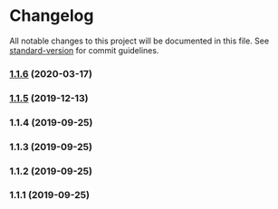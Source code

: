 # Changelog

All notable changes to this project will be documented in this file. See [standard-version](https://github.com/conventional-changelog/standard-version) for commit guidelines.

### [1.1.6](https://github.com/xrr2016/json-editor/compare/v1.1.5...v1.1.6) (2020-03-17)



### [1.1.5](https://github.com/xrr2016/json-editor/compare/v1.1.4...v1.1.5) (2019-12-13)



### 1.1.4 (2019-09-25)



### 1.1.3 (2019-09-25)



### 1.1.2 (2019-09-25)



### 1.1.1 (2019-09-25)
